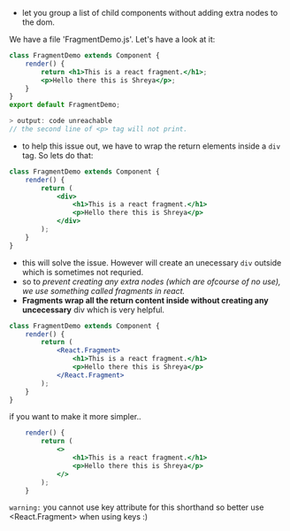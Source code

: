 - let you group a list of child components without adding extra nodes to the dom.

We have a file 'FragmentDemo.js'. Let's have a look at it:
```jsx
class FragmentDemo extends Component {
    render() {
        return <h1>This is a react fragment.</h1>;
        <p>Hello there this is Shreya</p>;
    }
}
export default FragmentDemo;

> output: code unreachable
// the second line of <p> tag will not print.
```
- to help this issue out, we have to wrap the return elements inside a `div` tag. So lets do that:
```jsx
class FragmentDemo extends Component {
    render() {
        return (
            <div>
                <h1>This is a react fragment.</h1>
                <p>Hello there this is Shreya</p>
            </div>
        );
    }
}
```
- this will solve the issue. However will create an unecessary `div` outside which is sometimes not requried.
- so to *prevent creating any extra nodes (which are ofcourse of no use), we use something called fragments in react.*
- **Fragments wrap all the return content inside without creating any uncecessary** div which is very helpful.

```jsx
class FragmentDemo extends Component {
    render() {
        return (
            <React.Fragment>
                <h1>This is a react fragment.</h1>
                <p>Hello there this is Shreya</p>
            </React.Fragment>
        );
    }
}
```

if you want to make it more simpler..
```jsx
    render() {
        return (
            <>
                <h1>This is a react fragment.</h1>
                <p>Hello there this is Shreya</p>
            </>
        );
    }
```
`warning:` you cannot use key attribute for this shorthand so better use <React.Fragment> when using keys :)